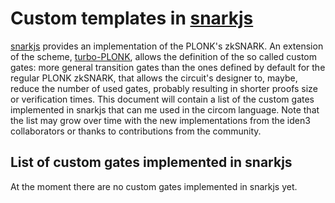 # Custom templates in [snarkjs](../index.md#snarkjs)

[snarkjs](https://github.com/iden3/snarkjs) provides an implementation of the PLONK's zkSNARK. An extension of the scheme, [turbo-PLONK](https://docs.zkproof.org/pages/standards/accepted-workshop3/proposal-turbo_plonk.pdf), allows the definition of the so called custom gates: more general transition gates than the ones defined by default for the regular PLONK zkSNARK, that allows the circuit's designer to, maybe, reduce the number of used gates, probably resulting in shorter proofs size or verification times. This document will contain a list of the custom gates implemented in snarkjs that can me used in the circom language. Note that the list may grow over time with the new implementations from the iden3 collaborators or thanks to contributions from the community.

## List of custom gates implemented in snarkjs
At the moment there are no custom gates implemented in snarkjs yet.
